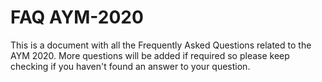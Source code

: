# FAQ AYM-2020
This is a document with all the Frequently Asked Questions related to the AYM 2020. More questions will be added if required so please keep checking if you haven't found an answer to your question.
